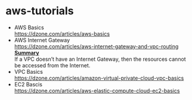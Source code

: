# aws-tutorials
* AWS Basics <br/> https://dzone.com/articles/aws-basics
* AWS Internet Gateway <br/> https://dzone.com/articles/aws-internet-gateway-and-vpc-routing <br/>
  <ins>**Summary**</ins> <br/> If a VPC doesn’t have an Internet Gateway, then the resources cannot be accessed from the Internet.
* VPC Basics <br/> https://dzone.com/articles/amazon-virtual-private-cloud-vpc-basics
* EC2 Bascis <br/> https://dzone.com/articles/aws-elastic-compute-cloud-ec2-basics

